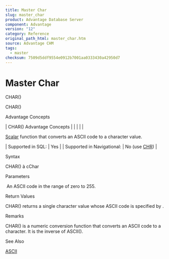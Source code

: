 ```yaml
---
title: Master Char
slug: master_char
product: Advantage Database Server
component: Advantage
version: "12"
category: Reference
original_path_html: master_char.htm
source: Advantage CHM
tags:
  - master
checksum: 7509d5ddf9554e0912b7001aa0333430a42950d7
---
```


# Master Char

CHAR()

CHAR()

Advantage Concepts

| CHAR()  Advantage Concepts |  |  |  |  |

[Scalar](master_supported_scalar_functions.md) function that converts an ASCII code to a character value.

| Supported in SQL: | Yes |
| Supported in Navigational: | No (use [CHR](master_chr.md)) |

Syntax

CHAR(<nCode>) à cChar

Parameters

<nCode>  An ASCII code in the range of zero to 255.

Return Values

CHAR() returns a single character value whose ASCII code is specified by <nCode>.

Remarks

CHAR() is a numeric conversion function that converts an ASCII code to a character. It is the inverse of ASCII().

See Also

[ASCII](master_ascii.md)
